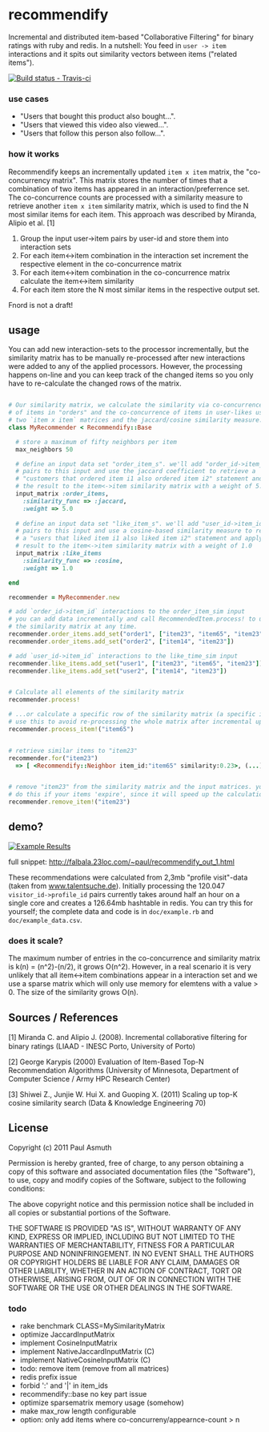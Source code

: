 recommendify
============

Incremental and distributed item-based "Collaborative Filtering" for binary ratings with ruby and redis. In a nutshell: You feed in `user -> item` interactions and it spits out similarity vectors between items ("related items"). 

[ ![Build status - Travis-ci](https://secure.travis-ci.org/paulasmuth/recommendify.png) ](http://travis-ci.org/paulasmuth/recommendify)

### use cases

+ "Users that bought this product also bought...". 
+ "Users that viewed this video also viewed...". 
+ "Users that follow this person also follow...". 



### how it works

Recommendify keeps an incrementally updated `item x item` matrix, the "co-concurrency matrix". This matrix stores the number of times that a combination of two items has appeared in an interaction/preferrence set. The co-concurrence counts are processed with a similarity measure to retrieve another `item x item` similarity matrix, which is used to find the N most similar items for each item. This approach was described by Miranda, Alipio et al. [1]

1. Group the input user->item pairs by user-id and store them into interaction sets
2. For each item<->item combination in the interaction set increment the respective element in the co-concurrence matrix
3. For each item<->item combination in the co-concurrence matrix calculate the item<->item similarity
3. For each item store the N most similar items in the respective output set.


Fnord is not a draft!



usage
-----

You can add new interaction-sets to the processor incrementally, but the similarity matrix has to be manually re-processed after new interactions were added to any of the applied processors. However, the processing happens on-line and you can keep track of the changed items so you only have to re-calculate the changed rows of the matrix.

```ruby

# Our similarity matrix, we calculate the similarity via co-concurrence 
# of items in "orders" and the co-concurrence of items in user-likes using 
# two `item x item` matrices and the jaccard/cosine similarity measure.
class MyRecommender < Recommendify::Base

  # store a maximum of fifty neighbors per item
  max_neighbors 50

  # define an input data set "order_item_s". we'll add "order_id->item_id"
  # pairs to this input and use the jaccard coefficient to retrieve a 
  # "customers that ordered item i1 also ordered item i2" statement and apply
  # the result to the item<->item similarity matrix with a weight of 5.0
  input_matrix :order_items, 
    :similarity_func => :jaccard,
    :weight => 5.0
  
  # define an input data set "like_item_s". we'll add "user_id->item_id"
  # pairs to this input and use a cosine-based similarity measure to retrieve 
  # a "users that liked item i1 also liked item i2" statement and apply the 
  # result to the item<->item similarity matrix with a weight of 1.0
  input_matrix :like_items
    :similarity_func => :cosine,
    :weight => 1.0

end

recommender = MyRecommender.new

# add `order_id->item_id` interactions to the order_item_sim input
# you can add data incrementally and call RecommendedItem.process! to update
# the similarity matrix at any time.
recommender.order_items.add_set("order1", ["item23", "item65", "item23"])
recommender.order_items.add_set("order2", ["item14", "item23"])

# add `user_id->item_id` interactions to the like_time_sim input
recommender.like_items.add_set("user1", ["item23", "item65", "item23"])
recommender.like_items.add_set("user2", ["item14", "item23"])


# Calculate all elements of the similarity matrix
recommender.process!

# ...or calculate a specific row of the similarity matrix (a specific item)
# use this to avoid re-processing the whole matrix after incremental updates
recommender.process_item!("item65")


# retrieve similar items to "item23"
recommender.for("item23") 
  => [ <Recommendify::Neighbor item_id:"item65" similarity:0.23>, (...) ]


# remove "item23" from the similarity matrix and the input matrices. you should 
# do this if your items 'expire', since it will speed up the calculation
recommender.remove_item!("item23") 
```



demo?
-----

[ ![Example Results](https://raw.github.com/paulasmuth/recommendify/master/doc/example.png) ](http://falbala.23loc.com/~paul/recommendify_out_1.html)

full snippet: http://falbala.23loc.com/~paul/recommendify_out_1.html 

These recommendations were calculated from 2,3mb "profile visit"-data (taken from www.talentsuche.de). Initially processing the 120.047 `visitor_id->profile_id` pairs currently takes around half an hour on a single core and creates a 126.64mb hashtable in redis. You can try this for yourself; the complete data and code is in `doc/example.rb` and `doc/example_data.csv`.




### does it scale?

The maximum number of entries in the co-concurrence and similarity matrix is k(n) = (n^2)-(n/2), it grows O(n^2). However, in a real scenario it is very unlikely that all item<->item combinations appear in a interaction set and we use a sparse matrix which will only use memory for elemtens with a value > 0. The size of the similarity grows O(n). 





Sources / References
--------------------

[1] Miranda C. and Alipio J. (2008). Incremental collaborative ﬁltering for binary ratings (LIAAD - INESC Porto, University of Porto)

[2] George Karypis (2000) Evaluation of Item-Based Top-N Recommendation Algorithms (University of Minnesota, Department of Computer Science / Army HPC Research Center)

[3] Shiwei Z., Junjie W. Hui X. and Guoping X. (2011) Scaling up top-K cosine similarity search (Data & Knowledge Engineering 70)



License
-------

Copyright (c) 2011 Paul Asmuth

Permission is hereby granted, free of charge, to any person obtaining a copy of this software and associated documentation files (the "Software"), to use, copy and modify copies of the Software, subject to the following conditions:

The above copyright notice and this permission notice shall be included in all copies or substantial portions of the Software.

THE SOFTWARE IS PROVIDED "AS IS", WITHOUT WARRANTY OF ANY KIND, EXPRESS OR IMPLIED, INCLUDING BUT NOT LIMITED TO THE WARRANTIES OF MERCHANTABILITY, FITNESS FOR A PARTICULAR PURPOSE AND NONINFRINGEMENT. IN NO EVENT SHALL THE AUTHORS OR COPYRIGHT HOLDERS BE LIABLE FOR ANY CLAIM, DAMAGES OR OTHER LIABILITY, WHETHER IN AN ACTION OF CONTRACT, TORT OR OTHERWISE, ARISING FROM, OUT OF OR IN CONNECTION WITH THE SOFTWARE OR THE USE OR OTHER DEALINGS IN THE SOFTWARE.



### todo

+ rake benchmark CLASS=MySimilarityMatrix
+ optimize JaccardInputMatrix
+ implement CosineInputMatrix
+ implement NativeJaccardInputMatrix (C)
+ implement NativeCosineInputMatrix (C)
+ todo: remove item (remove from all matrices)
+ redis prefix issue
+ forbid ':' and '|' in item_ids
+ recommendify::base no key part issue
+ optimize sparsematrix memory usage (somehow)
+ make max_row length configurable
+ option: only add items where co-concurreny/appearnce-count > n

